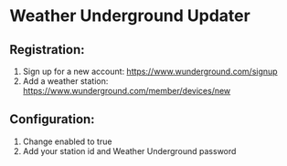 # Weather Underground Updater

## Registration:
1. Sign up for a new account: https://www.wunderground.com/signup
2. Add a weather station: https://www.wunderground.com/member/devices/new

## Configuration:
1. Change enabled to true
2. Add your station id and Weather Underground password
